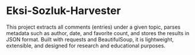 # Eksi-Sozluk-Harvester
This project extracts all comments (entries) under a given topic, parses metadata such as author, date, and favorite count, and stores the results in JSON format. Built with requests and BeautifulSoup, it is lightweight, extensible, and designed for research and educational purposes.
